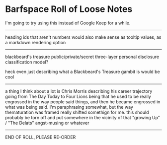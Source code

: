 # Barfspace Roll of Loose Notes

I'm going to try using this instead of Google Keep for a while.

---

heading ids that aren't numbers would also make sense as tooltip values, as a markdown rendering option

---

blackbeard's treasure public/private/secret three-layer personal disclosure classification model?

heck even just describing what a Blackbeard's Treasure gambit is would be cool

---

a thing I think about a lot is Chris Morris describing his career trajectory going from The Day Today to Four Lions being that he used to be really engrossed in the way people said things, and then he became engrossed in what was being said. I'm paraphrasing somewhat, but the way thematuration was framed really shifted somethign for me. this should probably be torn off and put somewhere in the vicinity of that "growing Up" / "The Delats" angst-musing or whatever

---

END OF ROLL, PLEASE RE-ORDER
